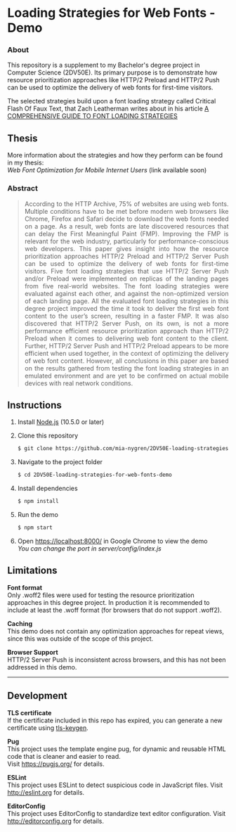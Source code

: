 # Loading Strategies for Web Fonts -  Demo

### About
This repository is a supplement to my Bachelor's degree project in Computer Science (2DV50E). Its primary purpose is to demonstrate how resource prioritization approaches like HTTP/2 Preload and HTTP/2 Push can be used to optimize the delivery of web fonts for first-time visitors.

The selected strategies build upon a font loading strategy called Critical Flash Of Faux Text, that Zach Leatherman writes about in his article [A COMPREHENSIVE GUIDE TO FONT LOADING STRATEGIES] 


## Thesis
More information about the strategies and how they perform can be found in my thesis:  
*Web Font Optimization for Mobile Internet Users*  (link available soon)

### Abstract
<div style="text-align: justify"> 

> According to the HTTP Archive, 75% of websites are using web fonts. Multiple
>  conditions have to be met before modern web browsers like Chrome, Firefox
>  and Safari decide to download the web fonts needed on a page. As a result, web
>  fonts are late discovered resources that can delay the First Meaningful Paint
>  (FMP). Improving the FMP is relevant for the web industry, particularly for
>  performance-conscious web developers. This paper gives insight into how the
>  resource prioritization approaches HTTP/2 Preload and HTTP/2 Server Push can
>  be used to optimize the delivery of web fonts for first-time visitors. Five font
>  loading strategies that use HTTP/2 Server Push and/or Preload were implemented
>  on replicas of the landing pages from five real-world websites. The font loading
>  strategies were evaluated against each other, and against the non-optimized
>  version of each landing page. All the evaluated font loading strategies in this
>  degree project improved the time it took to deliver the first web font content to
>  the user’s screen, resulting in a faster FMP. It was also discovered that HTTP/2
>  Server Push, on its own, is not a more performance efficient resource prioritization
>  approach than HTTP/2 Preload when it comes to delivering web font content to
>  the client. Further, HTTP/2 Server Push and HTTP/2 Preload appears to be more
>  efficient when used together, in the context of optimizing the delivery of web font
>  content. However, all conclusions in this paper are based on the results gathered
>  from testing the font loading strategies in an emulated environment and are yet to
> be confirmed on actual mobile devices with real network conditions. 
</div>
   




## Instructions

1. Install [Node.js](http://nodejs.org/) (10.5.0 or later)

1. Clone this repository
   ```sh
   $ git clone https://github.com/mia-nygren/2DV50E-loading-strategies-for-web-fonts-demo.git 
   ```

1. Navigate to the project folder
   ```sh
   $ cd 2DV50E-loading-strategies-for-web-fonts-demo
   ```

1. Install dependencies
   ```sh
   $ npm install
   ```

1. Run the demo
   ```sh
   $ npm start
   ```

1. Open <https://localhost:8000/> in Google Chrome to view the demo  
    *You can change the port in server/config/index.js*

## Limitations

**Font format**  
Only .woff2 files were used for testing the resource prioritization approaches in this degree project. In production it is recommended to include at least the .woff format (for browsers that do not support .woff2).

**Caching**  
This demo does not contain any optimization approaches for repeat views, since this was outside of the scope of this project.

**Browser Support**  
HTTP/2 Server Push is inconsistent across browsers, and this has not been addressed in this demo.
* * *

## Development 

**TLS certificate**  
If the certificate included in this repo has expired, you can generate a new certificate using [tls-keygen](https://www.npmjs.com/package/tls-keygen).

**Pug**  
This project uses the template engine pug, for dynamic and reusable HTML code that is cleaner and easier to read.  
Visit https://pugjs.org/ for details.  

**ESLint**   
This project uses ESLint to detect suspicious code in JavaScript files.
Visit http://eslint.org for details. 

**EditorConfig**   
This project uses EditorConfig to standardize text editor configuration.
Visit http://editorconfig.org for details. 

[A COMPREHENSIVE GUIDE TO FONT LOADING STRATEGIES]: https://www.zachleat.com/web/comprehensive-webfonts/
